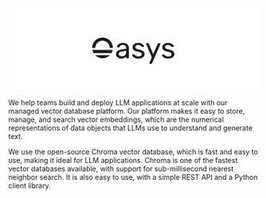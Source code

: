 ![Oasys](../assets/banner.png)

We help teams build and deploy LLM applications at scale with our managed vector database platform. Our platform makes it easy to store, manage, and search vector embeddings, which are the numerical representations of data objects that LLMs use to understand and generate text.

We use the open-source Chroma vector database, which is fast and easy to use, making it ideal for LLM applications. Chroma is one of the fastest vector databases available, with support for sub-millisecond nearest neighbor search. It is also easy to use, with a simple REST API and a Python client library.
